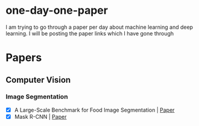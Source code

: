# one-day-one-paper
I am trying to go through a paper per day about machine learning and deep learning. I will be posting the paper links which I have gone through

# Papers

## Computer Vision

### Image Segmentation
- [x] A Large-Scale Benchmark for Food Image Segmentation | [Paper](https://arxiv.org/pdf/2105.05409v1.pdf "Paper title")
- [x] Mask R-CNN | [Paper](https://arxiv.org/pdf/1703.06870.pdf "Paper title")
